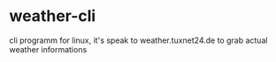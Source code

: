 weather-cli
===========

cli programm for linux, it's speak to weather.tuxnet24.de to grab actual weather informations
